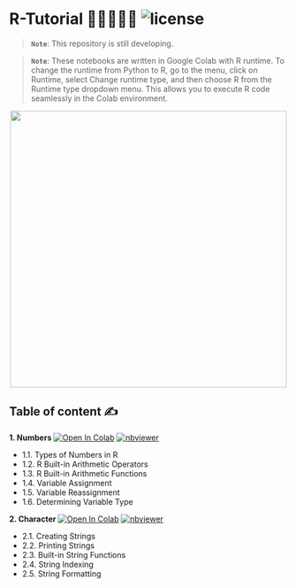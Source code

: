 # R-Tutorial 👩‍🏫👩🏻‍💻 ![license](https://img.shields.io/github/license/Pegah-Ardehkhani/R-Tutorial.svg)

> **`Note`**: This repository is still developing.

> **`Note`**: These notebooks are written in Google Colab with R runtime. To change the runtime from Python to R, go to the menu, click on Runtime, select Change runtime type, and then choose R from the Runtime type dropdown menu. This allows you to execute R code seamlessly in the Colab environment.

<p align="center"> 
  <img width="500" height="500" src="https://user-images.githubusercontent.com/1775316/36732568-68dc69e6-1bce-11e8-890a-5cd3a20ab8d6.gif"> 
</p>


## Table of content ✍️

**1. Numbers** <a href="https://colab.research.google.com/github/Pegah-Ardehkhani/R-Tutorial/blob/main/01_R_Numbers.ipynb" target="_parent\"><img src="https://colab.research.google.com/assets/colab-badge.svg" alt="Open In Colab"/></a>  [![nbviewer](https://img.shields.io/badge/render-nbviewer-orange.svg)](https://nbviewer.org/github/Pegah-Ardehkhani/R-Tutorial/blob/main/01_R_Numbers.ipynb)

- 1.1. Types of Numbers in R
- 1.2. R Built-in Arithmetic Operators
- 1.3. R Built-in Arithmetic Functions
- 1.4. Variable Assignment
- 1.5. Variable Reassignment
- 1.6. Determining Variable Type

**2. Character** <a href="https://colab.research.google.com/github/Pegah-Ardehkhani/R-Tutorial/blob/main/02_R_Character.ipynb" target="_parent\"><img src="https://colab.research.google.com/assets/colab-badge.svg" alt="Open In Colab"/></a>  [![nbviewer](https://img.shields.io/badge/render-nbviewer-orange.svg)](https://nbviewer.org/github/Pegah-Ardehkhani/R-Tutorial/blob/main/02_R_Character.ipynb)

- 2.1. Creating Strings
- 2.2. Printing Strings
- 2.3. Built-in String Functions
- 2.4. String Indexing
- 2.5. String Formatting
